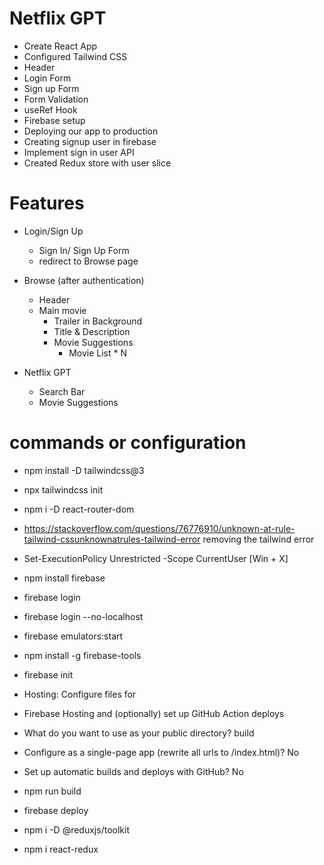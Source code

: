 # Netflix GPT

- Create React App
- Configured Tailwind CSS
- Header
- Login Form
- Sign up Form
- Form Validation
- useRef Hook
- Firebase setup
- Deploying our app to production
- Creating signup user in firebase
- Implement sign in user API
- Created Redux store with user slice

# Features 

- Login/Sign Up
    - Sign In/ Sign Up Form
    - redirect to Browse page

- Browse (after authentication)
    - Header
    - Main movie
        - Trailer in Background
        - Title & Description
        - Movie Suggestions 
            - Movie List * N

- Netflix GPT
    - Search Bar
    - Movie Suggestions


# commands or configuration 
- npm install -D tailwindcss@3
- npx tailwindcss init
- npm i -D react-router-dom
- https://stackoverflow.com/questions/76776910/unknown-at-rule-tailwind-cssunknownatrules-tailwind-error removing the tailwind error
-  Set-ExecutionPolicy Unrestricted -Scope CurrentUser [Win + X]
- npm install firebase
- firebase login
- firebase login --no-localhost
- firebase emulators:start
- npm install -g firebase-tools
- firebase init
- Hosting: Configure files for 
- Firebase Hosting and (optionally) set up GitHub Action deploys

- What do you want to use as your public directory? build
- Configure as a single-page app (rewrite all urls to /index.html)? No
- Set up automatic builds and deploys with GitHub? No

- npm run build
- firebase deploy

- npm i -D @reduxjs/toolkit
- npm i react-redux